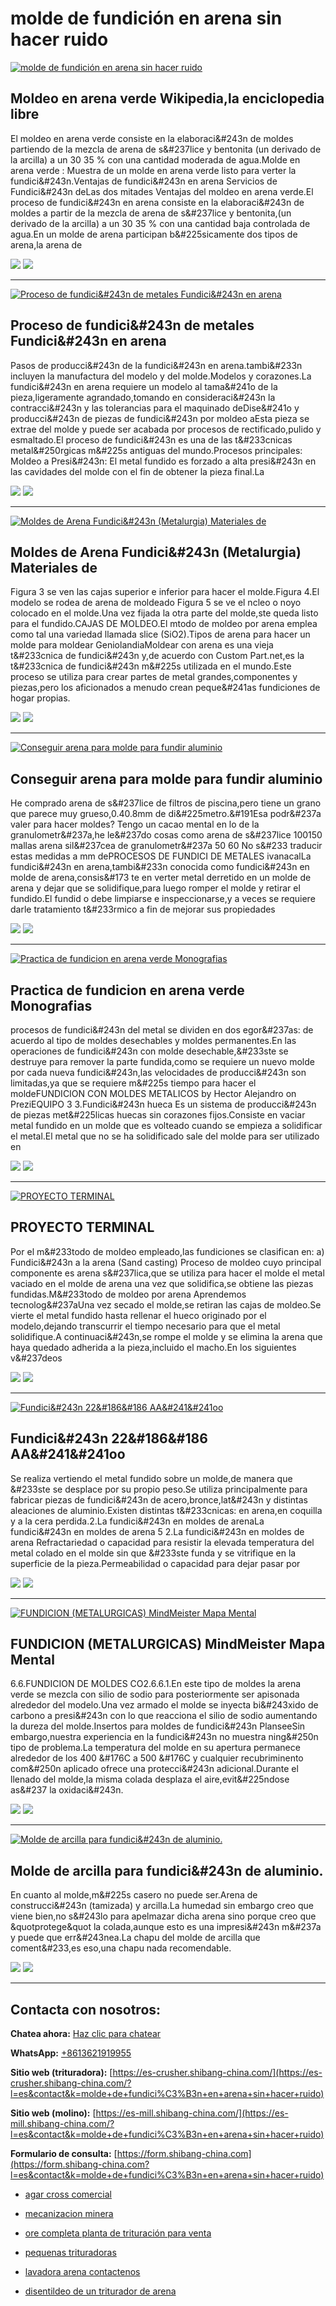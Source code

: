 # molde de fundición en arena sin hacer ruido

<a href="https://swt.shibang-china.com/?l=es&img&k=molde+de+fundici%C3%B3n+en+arena+sin+hacer+ruido" target="_blank">![molde de fundición en arena sin hacer ruido](http://static.shibang-china.com/all-800x300/554.jpg)</a>

## Moldeo en arena verde Wikipedia,la enciclopedia libre
El moldeo en arena verde consiste en la elaboraci&#243n de moldes partiendo de la mezcla de arena de s&#237lice y bentonita (un derivado de la arcilla) a un 30 35 % con una cantidad moderada de agua.Molde en arena verde : Muestra de un molde en arena verde listo para verter la fundici&#243n.Ventajas de fundici&#243n en arena Servicios de Fundici&#243n deLas dos mitades Ventajas del moldeo en arena verde.El proceso de fundici&#243n en arena consiste en la elaboraci&#243n de moldes a partir de la mezcla de arena de s&#237lice y bentonita,(un derivado de la arcilla) a un 30 35 % con una cantidad baja controlada de agua.En un molde de arena participan b&#225sicamente dos tipos de arena,la arena de


<a href="https://whatsapp.shibangsoft.com/WhatsApp.php" target="_blank" title="WhatsApp">![](http://static.shibang-china.com/icon/whatsapp.png)</a> <a href="https://swt.shibang-china.com/?l=es&icon&k=molde+de+fundici%C3%B3n+en+arena+sin+hacer+ruido" target="_blank">![](http://static.shibang-china.com/icon/chat-es.png)</a>

---

<a href="https://swt.shibang-china.com/?l=es&img&k=molde+de+fundici%C3%B3n+en+arena+sin+hacer+ruido" target="_blank">![Proceso de fundici&#243n de metales Fundici&#243n en arena](http://static.shibang-china.com/all-800x300/1384.jpg)</a>

## Proceso de fundici&#243n de metales Fundici&#243n en arena
Pasos de producci&#243n de la fundici&#243n en arena.tambi&#233n incluyen la manufactura del modelo y del molde.Modelos y corazones.La fundici&#243n en arena requiere un modelo al tama&#241o de la pieza,ligeramente agrandado,tomando en consideraci&#243n la contracci&#243n y las tolerancias para el maquinado deDise&#241o y producci&#243n de piezas de fundici&#243n por moldeo aEsta pieza se extrae del molde y puede ser acabada por procesos de rectificado,pulido y esmaltado.El proceso de fundici&#243n es una de las t&#233cnicas metal&#250rgicas m&#225s antiguas del mundo.Procesos principales: Moldeo a Presi&#243n: El metal fundido es forzado a alta presi&#243n en las cavidades del molde con el fin de obtener la pieza final.La


<a href="https://whatsapp.shibangsoft.com/WhatsApp.php" target="_blank" title="WhatsApp">![](http://static.shibang-china.com/icon/whatsapp.png)</a> <a href="https://swt.shibang-china.com/?l=es&icon&k=molde+de+fundici%C3%B3n+en+arena+sin+hacer+ruido" target="_blank">![](http://static.shibang-china.com/icon/chat-es.png)</a>

---

<a href="https://swt.shibang-china.com/?l=es&img&k=molde+de+fundici%C3%B3n+en+arena+sin+hacer+ruido" target="_blank">![Moldes de Arena Fundici&#243n (Metalurgia) Materiales de](http://static.shibang-china.com/all-800x300/390.jpg)</a>

## Moldes de Arena Fundici&#243n (Metalurgia) Materiales de
Figura 3 se ven las cajas superior e inferior para hacer el molde.Figura 4.El modelo se rodea de arena de moldeado Figura 5 se ve el ncleo o noyo colocado en el molde.Una vez fijada la otra parte del molde,ste queda listo para el fundido.CAJAS DE MOLDEO.El mtodo de moldeo por arena emplea como tal una variedad llamada slice (SiO2).Tipos de arena para hacer un molde para moldear GeniolandiaMoldear con arena es una vieja t&#233cnica de fundici&#243n y,de acuerdo con Custom Part.net,es la t&#233cnica de fundici&#243n m&#225s utilizada en el mundo.Este proceso se utiliza para crear partes de metal grandes,componentes y piezas,pero los aficionados a menudo crean peque&#241as fundiciones de hogar propias.


<a href="https://whatsapp.shibangsoft.com/WhatsApp.php" target="_blank" title="WhatsApp">![](http://static.shibang-china.com/icon/whatsapp.png)</a> <a href="https://swt.shibang-china.com/?l=es&icon&k=molde+de+fundici%C3%B3n+en+arena+sin+hacer+ruido" target="_blank">![](http://static.shibang-china.com/icon/chat-es.png)</a>

---

<a href="https://swt.shibang-china.com/?l=es&img&k=molde+de+fundici%C3%B3n+en+arena+sin+hacer+ruido" target="_blank">![Conseguir arena para molde para fundir aluminio](http://static.shibang-china.com/all-800x300/408.jpg)</a>

## Conseguir arena para molde para fundir aluminio
He comprado arena de s&#237lice de filtros de piscina,pero tiene un grano que parece muy grueso,0.40.8mm de di&#225metro.&#191Esa podr&#237a valer para hacer moldes? Tengo un cacao mental en lo de la granulometr&#237a,he le&#237do cosas como arena de s&#237lice 100150 mallas arena sil&#237cea de granulometr&#237a 50 60 No s&#233 traducir estas medidas a mm dePROCESOS DE FUNDICI DE METALES ivanacalLa fundici&#243n en arena,tambi&#233n conocida como fundici&#243n en molde de arena,consis&#173 te en verter metal derretido en un molde de arena y dejar que se solidifique,para luego romper el molde y retirar el fundido.El fundid o debe limpiarse e inspeccionarse,y a veces se requiere darle tratamiento t&#233rmico a fin de mejorar sus propiedades


<a href="https://whatsapp.shibangsoft.com/WhatsApp.php" target="_blank" title="WhatsApp">![](http://static.shibang-china.com/icon/whatsapp.png)</a> <a href="https://swt.shibang-china.com/?l=es&icon&k=molde+de+fundici%C3%B3n+en+arena+sin+hacer+ruido" target="_blank">![](http://static.shibang-china.com/icon/chat-es.png)</a>

---

<a href="https://swt.shibang-china.com/?l=es&img&k=molde+de+fundici%C3%B3n+en+arena+sin+hacer+ruido" target="_blank">![Practica de fundicion en arena verde Monografias](http://static.shibang-china.com/all-800x300/1103.jpg)</a>

## Practica de fundicion en arena verde Monografias
procesos de fundici&#243n del metal se dividen en dos egor&#237as: de acuerdo al tipo de moldes desechables y moldes permanentes.En las operaciones de fundici&#243n con molde desechable,&#233ste se destruye para remover la parte fundida,como se requiere un nuevo molde por cada nueva fundici&#243n,las velocidades de producci&#243n son limitadas,ya que se requiere m&#225s tiempo para hacer el moldeFUNDICION CON MOLDES METALICOS by Hector Alejandro on PreziEQUIPO 3 3.Fundici&#243n hueca Es un sistema de producci&#243n de piezas met&#225licas huecas sin corazones fijos.Consiste en vaciar metal fundido en un molde que es volteado cuando se empieza a solidificar el metal.El metal que no se ha solidificado sale del molde para ser utilizado en


<a href="https://whatsapp.shibangsoft.com/WhatsApp.php" target="_blank" title="WhatsApp">![](http://static.shibang-china.com/icon/whatsapp.png)</a> <a href="https://swt.shibang-china.com/?l=es&icon&k=molde+de+fundici%C3%B3n+en+arena+sin+hacer+ruido" target="_blank">![](http://static.shibang-china.com/icon/chat-es.png)</a>

---

<a href="https://swt.shibang-china.com/?l=es&img&k=molde+de+fundici%C3%B3n+en+arena+sin+hacer+ruido" target="_blank">![PROYECTO TERMINAL](http://static.shibang-china.com/all-800x300/754.jpg)</a>

## PROYECTO TERMINAL
Por el m&#233todo de moldeo empleado,las fundiciones se clasifican en: a) Fundici&#243n a la arena (Sand casting) Proceso de moldeo cuyo principal componente es arena s&#237lica,que se utiliza para hacer el molde el metal vaciado en el molde de arena una vez que solidifica,se obtiene las piezas fundidas.M&#233todo de moldeo por arena Aprendemos tecnolog&#237aUna vez secado el molde,se retiran las cajas de moldeo.Se vierte el metal fundido hasta rellenar el hueco originado por el modelo,dejando transcurrir el tiempo necesario para que el metal solidifique.A continuaci&#243n,se rompe el molde y se elimina la arena que haya quedado adherida a la pieza,incluido el macho.En los siguientes v&#237deos


<a href="https://whatsapp.shibangsoft.com/WhatsApp.php" target="_blank" title="WhatsApp">![](http://static.shibang-china.com/icon/whatsapp.png)</a> <a href="https://swt.shibang-china.com/?l=es&icon&k=molde+de+fundici%C3%B3n+en+arena+sin+hacer+ruido" target="_blank">![](http://static.shibang-china.com/icon/chat-es.png)</a>

---

<a href="https://swt.shibang-china.com/?l=es&img&k=molde+de+fundici%C3%B3n+en+arena+sin+hacer+ruido" target="_blank">![Fundici&#243n 22&#186&#186 AA&#241&#241oo](http://static.shibang-china.com/all-800x300/997.jpg)</a>

## Fundici&#243n 22&#186&#186 AA&#241&#241oo
Se realiza vertiendo el metal fundido sobre un molde,de manera que &#233ste se desplace por su propio peso.Se utiliza principalmente para fabricar piezas de fundici&#243n de acero,bronce,lat&#243n y distintas aleaciones de aluminio.Existen distintas t&#233cnicas: en arena,en coquilla y a la cera perdida.2.La fundici&#243n en moldes de arenaLa fundici&#243n en moldes de arena 5 2.La fundici&#243n en moldes de arena Refractariedad o capacidad para resistir la elevada temperatura del metal colado en el molde sin que &#233ste funda y se vitrifique en la superficie de la pieza.Permeabilidad o capacidad para dejar pasar por


<a href="https://whatsapp.shibangsoft.com/WhatsApp.php" target="_blank" title="WhatsApp">![](http://static.shibang-china.com/icon/whatsapp.png)</a> <a href="https://swt.shibang-china.com/?l=es&icon&k=molde+de+fundici%C3%B3n+en+arena+sin+hacer+ruido" target="_blank">![](http://static.shibang-china.com/icon/chat-es.png)</a>

---

<a href="https://swt.shibang-china.com/?l=es&img&k=molde+de+fundici%C3%B3n+en+arena+sin+hacer+ruido" target="_blank">![FUNDICION (METALURGICAS) MindMeister Mapa Mental](http://static.shibang-china.com/all-800x300/882.jpg)</a>

## FUNDICION (METALURGICAS) MindMeister Mapa Mental
6.6.FUNDICION DE MOLDES CO2.6.6.1.En este tipo de moldes la arena verde se mezcla con silio de sodio para posteriormente ser apisonada alrededor del modelo.Una vez armado el molde se inyecta bi&#243xido de carbono a presi&#243n con lo que reacciona el silio de sodio aumentando la dureza del molde.Insertos para moldes de fundici&#243n PlanseeSin embargo,nuestra experiencia en la fundici&#243n no muestra ning&#250n tipo de problema.La temperatura del molde en su apertura permanece alrededor de los 400 &#176C a 500 &#176C y cualquier recubriminento com&#250n aplicado ofrece una protecci&#243n adicional.Durante el llenado del molde,la misma colada desplaza el aire,evit&#225ndose as&#237 la oxidaci&#243n.


<a href="https://whatsapp.shibangsoft.com/WhatsApp.php" target="_blank" title="WhatsApp">![](http://static.shibang-china.com/icon/whatsapp.png)</a> <a href="https://swt.shibang-china.com/?l=es&icon&k=molde+de+fundici%C3%B3n+en+arena+sin+hacer+ruido" target="_blank">![](http://static.shibang-china.com/icon/chat-es.png)</a>

---

<a href="https://swt.shibang-china.com/?l=es&img&k=molde+de+fundici%C3%B3n+en+arena+sin+hacer+ruido" target="_blank">![Molde de arcilla para fundici&#243n de aluminio.](http://static.shibang-china.com/all-800x300/485.jpg)</a>

## Molde de arcilla para fundici&#243n de aluminio.
En cuanto al molde,m&#225s casero no puede ser.Arena de construcci&#243n (tamizada) y arcilla.La humedad sin embargo creo que viene bien,no s&#243lo para apelmazar dicha arena sino porque creo que &quotprotege&quot la colada,aunque esto es una impresi&#243n m&#237a y puede que err&#243nea.La chapu del molde de arcilla que coment&#233,es eso,una chapu nada recomendable.

<a href="https://whatsapp.shibangsoft.com/WhatsApp.php" target="_blank" title="WhatsApp">![](http://static.shibang-china.com/icon/whatsapp.png)</a> <a href="https://swt.shibang-china.com/?l=es&icon&k=molde+de+fundici%C3%B3n+en+arena+sin+hacer+ruido" target="_blank">![](http://static.shibang-china.com/icon/chat-es.png)</a>

---
## Contacta con nosotros:

**Chatea ahora:** [Haz clic para chatear](https://swt.shibang-china.com?l=es&contact&k=molde+de+fundici%C3%B3n+en+arena+sin+hacer+ruido)

**WhatsApp:**  [+8613621919955](https://whatsapp.shibangsoft.com/WhatsApp.php)

**Sitio web (trituradora):** [https://es-crusher.shibang-china.com/](https://es-crusher.shibang-china.com/?l=es&contact&k=molde+de+fundici%C3%B3n+en+arena+sin+hacer+ruido)

**Sitio web (molino):** [https://es-mill.shibang-china.com/](https://es-mill.shibang-china.com/?l=es&contact&k=molde+de+fundici%C3%B3n+en+arena+sin+hacer+ruido)

**Formulario de consulta:** [https://form.shibang-china.com](https://form.shibang-china.com?l=es&contact&k=molde+de+fundici%C3%B3n+en+arena+sin+hacer+ruido)

* [agar cross comercial](../79/agar%20cross%20comercial.md)

* [mecanizacion minera](../66/mecanizacion%20minera.md)

* [ore completa planta de trituración para venta](../70/ore%20completa%20planta%20de%20trituraci%C3%B3n%20para%20venta.md)

* [pequenas trituradoras](../79/pequenas%20trituradoras.md)

* [lavadora arena contactenos](../76/lavadora%20arena%20contactenos.md)

* [disentildeo de un triturador de arena](../67/disentildeo%20de%20un%20triturador%20de%20arena.md)